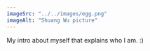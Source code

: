 ```yaml
---
imageSrc: "../../images/egg.png"
imageAlt: "Shuang Wu picture"
---
```


My intro about myself that explains who I am. :)


